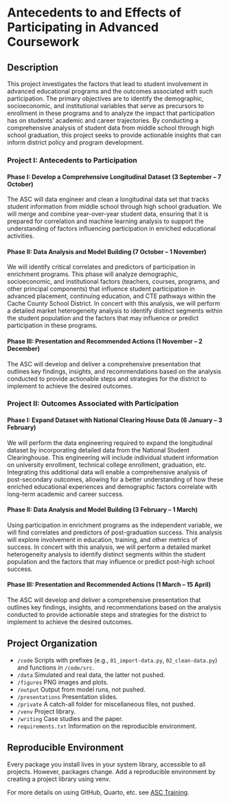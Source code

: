 # Antecedents to and Effects of Participating in Advanced Coursework


## Description

This project investigates the factors that lead to student involvement
in advanced educational programs and the outcomes associated with such
participation. The primary objectives are to identify the demographic,
socioeconomic, and institutional variables that serve as precursors to
enrollment in these programs and to analyze the impact that
participation has on students’ academic and career trajectories. By
conducting a comprehensive analysis of student data from middle school
through high school graduation, this project seeks to provide actionable
insights that can inform district policy and program development.

### Project I: Antecedents to Participation

#### Phase I: Develop a Comprehensive Longitudinal Dataset (3 September – 7 October)

The ASC will data engineer and clean a longitudinal data set that tracks
student information from middle school through high school graduation.
We will merge and combine year-over-year student data, ensuring that it
is prepared for correlation and machine learning analysis to support the
understanding of factors influencing participation in enriched
educational activities.

#### Phase II: Data Analysis and Model Building (7 October – 1 November)

We will identify critical correlates and predictors of participation in
enrichment programs. This phase will analyze demographic, socioeconomic,
and institutional factors (teachers, courses, programs, and other
principal components) that influence student participation in advanced
placement, continuing education, and CTE pathways within the Cache
County School District. In concert with this analysis, we will perform a
detailed market heterogeneity analysis to identify distinct segments
within the student population and the factors that may influence or
predict participation in these programs.

#### Phase III: Presentation and Recommended Actions (1 November – 2 December)

The ASC will develop and deliver a comprehensive presentation that
outlines key findings, insights, and recommendations based on the
analysis conducted to provide actionable steps and strategies for the
district to implement to achieve the desired outcomes.

### Project II: Outcomes Associated with Participation

#### Phase I: Expand Dataset with National Clearing House Data (6 January – 3 February)

We will perform the data engineering required to expand the longitudinal
dataset by incorporating detailed data from the National Student
Clearinghouse. This engineering will include individual student
information on university enrollment, technical college enrollment,
graduation, etc. Integrating this additional data will enable a
comprehensive analysis of post-secondary outcomes, allowing for a better
understanding of how these enriched educational experiences and
demographic factors correlate with long-term academic and career
success.

#### Phase II: Data Analysis and Model Building (3 February – 1 March)

Using participation in enrichment programs as the independent variable,
we will find correlates and predictors of post-graduation success. This
analysis will explore involvement in education, training, and other
metrics of success. In concert with this analysis, we will perform a
detailed market heterogeneity analysis to identify distinct segments
within the student population and the factors that may influence or
predict post-high school success.

#### Phase III: Presentation and Recommended Actions (1 March – 15 April)

The ASC will develop and deliver a comprehensive presentation that
outlines key findings, insights, and recommendations based on the
analysis conducted to provide actionable steps and strategies for the
district to implement to achieve the desired outcomes.

## Project Organization

- `/code` Scripts with prefixes (e.g., `01_import-data.py`,
  `02_clean-data.py`) and functions in `/code/src`.
- `/data` Simulated and real data, the latter not pushed.
- `/figures` PNG images and plots.
- `/output` Output from model runs, not pushed.
- `/presentations` Presentation slides.
- `/private` A catch-all folder for miscellaneous files, not pushed.
- `/venv` Project library.
- `/writing` Case studies and the paper.
- `requirements.txt` Information on the reproducible environment.

## Reproducible Environment

Every package you install lives in your system library, accessible to
all projects. However, packages change. Add a reproducible environment
by creating a project library using venv.

For more details on using GitHub, Quarto, etc. see [ASC
Training](https://github.com/marcdotson/asc-training).

